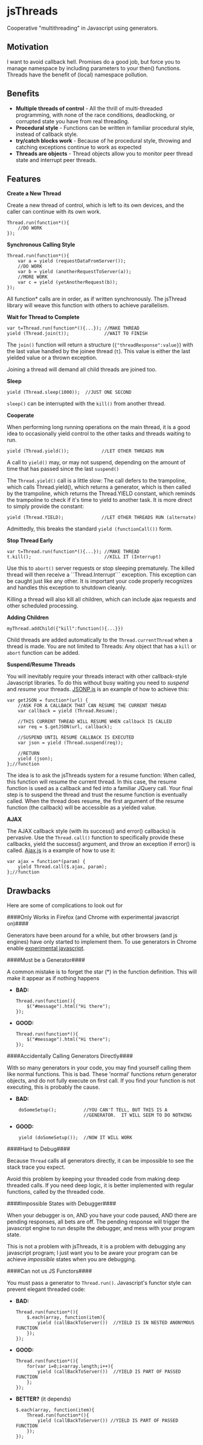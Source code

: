 jsThreads
=========

Cooperative "multithreading" in Javascript using generators.


Motivation
----------

I want to avoid callback hell.  Promises do a good job, but force you to manage
namespace by including parameters to your then() functions.  Threads have the
benefit of (local) namespace pollution.

Benefits
--------

* **Multiple threads of control** - All the thrill of multi-threaded programming, with none of the race conditions, deadlocking, or corrupted state you have from real threading.
* **Procedural style** - Functions can be written in familiar procedural style, instead of callback style.
* **try/catch blocks work** - Because of he procedural style, throwing and catching exceptions continue to work as expected 
* **Threads are objects** - Thread objects allow you to monitor peer thread state and interrupt peer threads.


Features
--------

**Create a New Thread**

Create a new thread of control, which is left to its own devices, and the caller can continue with its own work. 

    Thread.run(function*(){
        //DO WORK
	});



**Synchronous Calling Style**

	Thread.run(function*(){
		var a = yield (requestDataFromServer());
		//DO WORK
		var b = yield (anotherRequestToServer(a));
		//MORE WORK
		var c = yield (yetAnotherRequest(b));
	});

All function* calls are in order, as if written synchronously.  The jsThread library will weave this function with others to achieve parallelism.


**Wait for Thread to Complete**

	var t=Thread.run(function*(){...});	//MAKE THREAD
	yield (Thread.join(t));				//WAIT TO FINISH

The ```join()``` function will return a structure (```{"threadResponse":value}```)
with the last value handled by the joinee thread (`t`).  This value is either the last
yielded value or a thrown exception.

Joining a thread will demand all child threads are joined too.

**Sleep**

	yield (Thread.sleep(1000));  //JUST ONE SECOND

```sleep()``` can be interrupted with the ```kill()``` from another thread.

**Cooperate**

When performing long running operations on the main thread, it is a good idea to
occasionally yield control to the other tasks and threads waiting to run.

	yield (Thread.yield());            //LET OTHER THREADS RUN

A call to ```yield()``` may, or may not suspend, depending on the amount of time
that has passed since the last ```suspend()```

The ```Thread.yield()``` call is a little slow:  The call defers to the
trampoline, which calls Thread.yield(), which returns a generator, which is then
called by the trampoline, which returns the Thread.YIELD constant, which reminds
the trampoline to check if it's time to yield to another task.  It is more
direct to simply provide the constant:

    yield (Thread.YIELD);              //LET OTHER THREADS RUN (alternate)

Admittedly, this breaks the standard ```yield (functionCall())``` form.

**Stop Thread Early**

	var t=Thread.run(function*(){...}); //MAKE THREAD
	t.kill();                           //KILL IT (Interrupt)

Use this to ```abort()``` server requests or stop sleeping prematurely.  The
killed thread will then receive a ``Thread.Interrupt``` exception.
This exception can be caught just like any other.  It is important your code
properly recognizes and handles this exception to shutdown cleanly.

Killing a thread will also kill all children, which can include ajax requests
and other scheduled processing.

**Adding Children**

    myThread.addChild({"kill":function(){...}})

Child threads are added automatically to the ```Thread.currentThread``` when
a thread is made.  You are not limited to Threads: Any object that
has  a ```kill``` or ```abort``` function can be added.



**Suspend/Resume Threads**

You will inevitably require your threads interact with other callback-style
Javascript libraries.  To do this without busy waiting you need to *suspend*
and *resume* your threads. [JSONP.js](./examples/JSONP.js) is an example of
how to achieve this:

    var getJSON = function*(url) {
        //ASK FOR A CALLBACK THAT CAN RESUME THE CURRENT THREAD
        var callback = yield (Thread.Resume);

        //THIS CURRENT THREAD WILL RESUME WHEN callback IS CALLED
        var req = $.getJSON(url, callback);

        //SUSPEND UNTIL RESUME CALLBACK IS EXECUTED
        var json = yield (Thread.suspend(req));

        //RETURN
        yield (json);
    };//function

The idea is to ask the jsThreads system for a resume function:  When called,
this function will resume the current thread.  In this case, the resume function
is used as a callback and fed into a familiar JQuery call.  Your final step is
to suspend the thread and trust the resume function is eventually called.  When
the thread does resume, the first argument of the resume function (the callback)
will be accessible as a yielded value.

**AJAX**

The AJAX callback style (with its success() and error() callbacks) is pervasive.
Use the ```Thread.call()``` function to specifically provide these callbacks,
yield the success() argument, and throw an exception if error() is called.
[Ajax.js](.examples/Ajax.js) is a example of how to use it:

    var ajax = function*(param) {
        yield Thread.call($.ajax, param);
    };//function


Drawbacks
---------

Here are some of complications to look out for

####Only Works in Firefox (and Chrome with experimental javascript on)####

Generators have been around for a while, but other browsers (and js engines) have only
started to implement them.  To use generators in Chrome enable
[experimental javascript](chrome://flags/#enable-javascript-harmony).

####Must be a Generator####

A common mistake is to forget the star (*) in the function definition.  This will make
it appear as if nothing happens

  - **BAD:**

        Thread.run(function(){
            $("#message").html("Hi there");
        });


  - **GOOD:**

        Thread.run(function*(){
            $("#message").html("Hi there");
        });

####Accidentally Calling Generators Directly####

With so many generators in your code, you may find yourself calling them like
normal functions.  This is bad.  These 'normal' functions return generator objects,
and do not fully execute on first call.   If you find your function is not
executing, this is probably the cause.

 - **BAD:**

        doSomeSetup();          //YOU CAN'T TELL, BUT THIS IS A
                                //GENERATOR.  IT WILL SEEM TO DO NOTHING


 - **GOOD:**

        yield (doSomeSetup());  //NOW IT WILL WORK

####Hard to Debug####

Because ```Thread``` calls all generators directly, it can be impossible to see the
stack trace you expect.

Avoid this problem by keeping your threaded code from making deep threaded calls.
If you need deep logic, it is better implemented with regular functions, called by
the threaded code.

####Impossible States with Debugger####

When your debugger is on, AND you have your code paused, AND there are pending
responses, all bets are off.  The pending response will trigger the javascript
engine to run despite the debugger, and mess with your program state.

This is not a problem with jsThreads, it is a problem with debugging any
javascript program; I just want you to be aware your program can be
achieve *impossible* states when you are debugging.

####Can not us JS Functors####

You must pass a generator to ```Thread.run()```.  Javascript's functor style can prevent
elegant threaded code:

  - **BAD:**

        Thread.run(function*(){
            $.each(array, function(item){
                yield (callBackToServer())  //YIELD IS IN NESTED ANONYMOUS FUNCTION
            });
        });

  - **GOOD:**

        Thread.run(function*(){
            for(var i=0;i<array.length;i++){
                yield (callBackToServer())	//YIELD IS PART OF PASSED FUNCTION
            };
        });

  - **BETTER?** (it depends)

        $.each(array, function(item){
            Thread.run(function*(){
                yield (callBackToServer()) //YIELD IS PART OF PASSED FUNCTION
            });
        });




